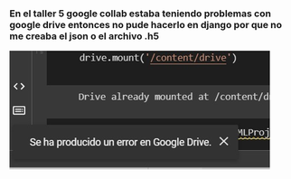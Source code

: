 ### En el taller 5 google collab estaba teniendo problemas con google drive entonces no pude hacerlo en django por que no me creaba el json o el archivo .h5

![error de google drive!](/WhatsApp%20Image%202022-09-22%20at%2012.40.09%20AM.jpeg "error")